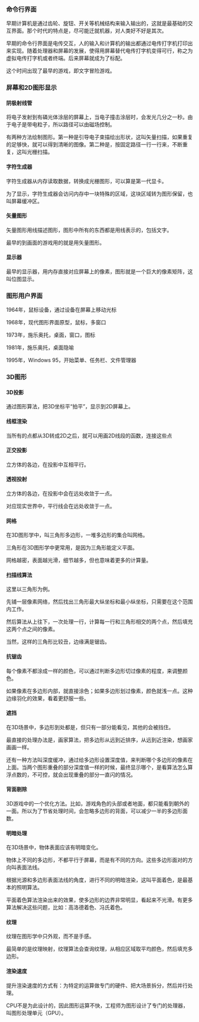 
### 命令行界面

早期计算机是通过齿轮、旋钮、开关等机械结构来输入输出的，这就是最基础的交互界面。那个时代的特点是，尽可能迁就机器，对人类好不好是其次。

早期的命令行界面是电传交互，人的输入和计算机的输出都通过电传打字机打印出来实现。随着处理器和屏幕的发展，使得用屏幕替代电传打字机变得可行，称之为虚拟电传打字机或者终端。后来屏幕就成为了标配。

这个时间出现了最早的游戏，即文字冒险游戏。

### 屏幕和2D图形显示

#### 阴极射线管

将电子发射到有磷光体涂层的屏幕上，当电子撞击涂层时，会发光几分之一秒。由于电子是带电粒子，所以路径可以由磁场控制。

有两种方法绘制图形。第一种是引导电子束描绘出形状，这叫矢量扫描，如果重复的足够快，就可以得到清晰的图像。第二种是，按固定路径一行一行来，不断重复，这叫光栅扫描。

#### 字符生成器

字符生成器从内存读取数据，转换成光栅图形，可以算是第一代显卡。

为了显示，字符生成器会访问内存中一块特殊的区域，这块区域转为图形保留，也叫屏幕缓冲区。

#### 矢量图形

矢量图形用线描述图形，图形中所有的东西都是用线表示的，包括文字。

最早的到画面的游戏用的就是用矢量图形。

#### 显示器

最早的显示器，用内存直接对应屏幕上的像素，图形就是一个巨大的像素矩阵，这叫位图显示。

### 图形用户界面

1964年，鼠标设备，通过设备在屏幕上移动光标

1968年，现代图形界面原型，鼠标，多窗口

1973年，施乐奥托，桌面，窗口，图标

1981年，施乐奥托，桌面隐喻

1995年，Windows 95，开始菜单、任务栏、文件管理器

### 3D图形

#### 3D投影

通过图形算法，把3D坐标平“拍平”，显示到2D屏幕上。

#### 线框渲染

当所有的点都从3D转成2D之后，就可以用画2D线段的函数，连接这些点

#### 正交投影

立方体的各边，在投影中互相平行。

#### 透视投射

立方体的各边，在投影中会在远处收敛于一点。

对应现实世界中，平行线会在远处收敛于一点。

#### 网格

在3D图形学中，叫三角形多边形，一堆多边形的集合叫网格。

三角形在3D图形学中更常用，是因为三角形能定义平面。

网格越密，表面越光滑，细节越多，但也意味着更多的计算量。

#### 扫描线算法

这里以三角形为例。

先铺一层像素网络，然后找出三角形最大纵坐标和最小纵坐标，只需要在这个范围内工作。

然后算法从上往下，一次处理一行，计算每一行和三角形相交的两个点，然后填充这两个点之间的像素。

当然，这样的三角形比较丑，边缘满是锯齿。

#### 抗锯齿

每个像素不都涂成一样的颜色，可以通过判断多边形切过像素的程度，来调整颜色。

如果像素在多边形内部，就直接涂色；如果多边形划过像素，颜色就浅一点。这种边缘羽化的效果，看着更舒服一些。

#### 遮挡

在3D场景中，多边形到处都是，但只有一部分能看见，其他的会被挡住。

最直接的处理办法是，画家算法，把多边形从远到近排序，从远到近渲染，想画家画画一样。

还有一种方法叫深度缓冲，通过给多边形设置深度值，来判断哪个多边形的像素在上面。当两个图形重叠的部分深度值一样的时候，最终显示哪个，是看算法怎么算浮点数的，不可控，就会出现重叠的部分一直闪的情况。

#### 背面剔除

3D游戏中的一个优化方法。比如，游戏角色的头部或者地面，都只能看到朝外的一面。所以为了节省处理时间，会忽略多边形的背面，可以减少一半的多边形面数。

#### 明暗处理

在3D场景中，物体表面应该有明暗变化。

物体上不同的多边形，不都平行于屏幕，而是有不同的方向。这些多边形面对的方向叫表面法线。

根据光源和多边形表面法线的角度，进行不同的明暗渲染，这叫平面着色，是最基本的照明算法。

平面着色算法渲染出来的效果，使多边形的边界非常明显，看起来不光滑。有更多算法解决这些问题，比如：高洛德着色、冯氏着色。

#### 纹理

纹理在图形学中只外观，而不是手感。

最简单的是纹理映射，纹理算法会查询纹理，从相应区域取平均颜色，然后填充多边形。

#### 渲染速度

提升渲染速度的方式有：为特定的运算做专门的硬件、把大场景拆分，然后并行处理。

CPU不是为此设计的，因此图形运算不快，工程师为图形设计了专门的处理器，叫图形处理单元（GPU）。
